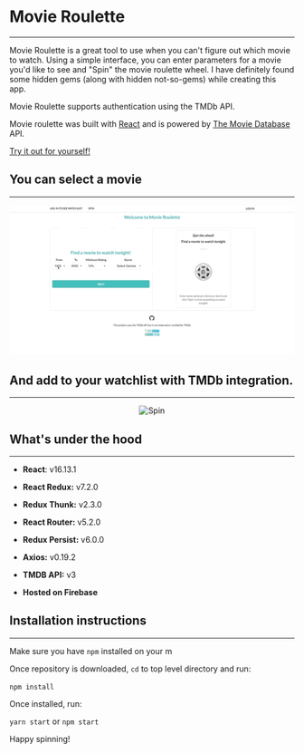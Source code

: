 # Movie Roulette 

---

Movie Roulette is a great tool to use when you can't figure out which movie to watch. Using a simple interface, you can enter parameters for a movie you'd like to see and "Spin" the movie roulette wheel. I have definitely found some hidden gems (along with hidden not-so-gems) while creating this app.

Movie Roulette supports authentication using the TMDb API.

Movie roulette was built with [React](https://reactjs.org/) and is powered by [The Movie Database](https://www.themoviedb.org/) API.

[Try it out for yourself!](https://movieroulette-eaf13.web.app/)



## You can select a movie

---

<p align="center">
  <img src="./demo_imgs/SpinDemo.gif" alt="Spin" width="700">
</p>

## And add to your watchlist with TMDb integration.

---

<p align="center">
  <img src="./demo_imgs/AddToWatchlistDemo.gif" alt="Spin" width="700">
</p>

## What's under the hood

---

- **React**: v16.13.1
- **React Redux:** v7.2.0
- **Redux Thunk:** v2.3.0
- **React Router:** v5.2.0
- **Redux Persist:** v6.0.0
- **Axios:** v0.19.2

- **TMDB API:** v3

- **Hosted on Firebase**

## Installation instructions

---
Make sure you have `npm` installed on your m

Once repository is downloaded, `cd` to top level directory and run:

`npm install`

Once installed, run:

`yarn start` or `npm start`

Happy spinning!